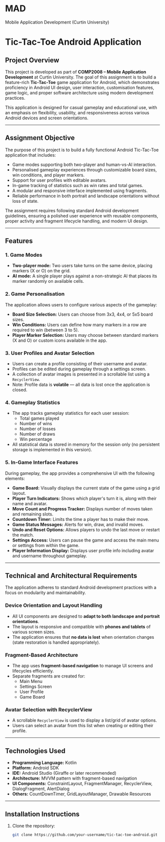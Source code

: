 # MAD
Mobile Application Development (Curtin University)
# Tic-Tac-Toe Android Application

## Project Overview

This project is developed as part of **COMP2008 – Mobile Application Development** at Curtin University. The goal of this assignment is to build a feature-rich **Tic-Tac-Toe** game application for Android, which demonstrates proficiency in Android UI design, user interaction, customisation features, game logic, and proper software architecture using modern development practices.

This application is designed for casual gameplay and educational use, with an emphasis on flexibility, usability, and responsiveness across various Android devices and screen orientations.

---

## Assignment Objective

The purpose of this project is to build a fully functional Android Tic-Tac-Toe application that includes:

- Game modes supporting both two-player and human-vs-AI interaction.
- Personalised gameplay experiences through customizable board sizes, win conditions, and player markers.
- Support for user profiles with editable avatars.
- In-game tracking of statistics such as win rates and total games.
- A modular and responsive interface implemented using fragments.
- Reliable performance in both portrait and landscape orientations without loss of state.

The assignment requires following standard Android development guidelines, ensuring a polished user experience with reusable components, proper activity and fragment lifecycle handling, and modern UI design.

---

## Features

### 1. Game Modes

- **Two-player mode:** Two users take turns on the same device, placing markers (X or O) on the grid.
- **AI mode:** A single player plays against a non-strategic AI that places its marker randomly on available cells.

### 2. Game Personalisation

The application allows users to configure various aspects of the gameplay:

- **Board Size Selection:** Users can choose from 3x3, 4x4, or 5x5 board sizes.
- **Win Conditions:** Users can define how many markers in a row are required to win (between 3 to 5).
- **Player Marker Selection:** Users may choose between standard markers (X and O) or custom icons available in the app.

### 3. User Profiles and Avatar Selection

- Users can create a profile consisting of their username and avatar.
- Profiles can be edited during gameplay through a settings screen.
- A collection of avatar images is presented in a scrollable list using a `RecyclerView`.
- Note: Profile data is **volatile** — all data is lost once the application is closed.

### 4. Gameplay Statistics

- The app tracks gameplay statistics for each user session:
  - Total games played
  - Number of wins
  - Number of losses
  - Number of draws
  - Win percentage
- All statistical data is stored in memory for the session only (no persistent storage is implemented in this version).

### 5. In-Game Interface Features

During gameplay, the app provides a comprehensive UI with the following elements:

- **Game Board:** Visually displays the current state of the game using a grid layout.
- **Player Turn Indicators:** Shows which player's turn it is, along with their name and avatar.
- **Move Count and Progress Tracker:** Displays number of moves taken and remaining slots.
- **Countdown Timer:** Limits the time a player has to make their move.
- **Game Status Messages:** Alerts for win, draw, and invalid moves.
- **Undo and Reset Options:** Allows players to undo the last move or restart the match.
- **Settings Access:** Users can pause the game and access the main menu or settings from within the game.
- **Player Information Display:** Displays user profile info including avatar and username throughout gameplay.

---

## Technical and Architectural Requirements

The application adheres to standard Android development practices with a focus on modularity and maintainability.

### Device Orientation and Layout Handling

- All UI components are designed to **adapt to both landscape and portrait orientations**.
- The layout is responsive and compatible with **phones and tablets** of various screen sizes.
- The application ensures that **no data is lost** when orientation changes (state restoration is handled appropriately).

### Fragment-Based Architecture

- The app uses **fragment-based navigation** to manage UI screens and lifecycles efficiently.
- Separate fragments are created for:
  - Main Menu
  - Settings Screen
  - User Profile
  - Game Board

### Avatar Selection with RecyclerView

- A scrollable `RecyclerView` is used to display a list/grid of avatar options.
- Users can select an avatar from this list when creating or editing their profile.

---

## Technologies Used

- **Programming Language:** Kotlin
- **Platform:** Android SDK
- **IDE:** Android Studio (Giraffe or later recommended)
- **Architecture:** MVVM pattern with fragment-based navigation
- **UI Components:** ConstraintLayout, FragmentManager, RecyclerView, DialogFragment, AlertDialog
- **Others:** CountDownTimer, GridLayoutManager, Drawable Resources

---

## Installation Instructions

1. Clone the repository:
   ```bash
   git clone https://github.com/your-username/tic-tac-toe-android.git
